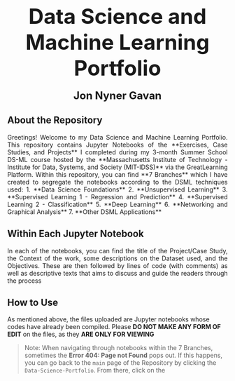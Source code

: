 # <font size ="8"> <div align="center"> **Data Science and Machine Learning Portfolio**</div></font>
<font size ="5"> <div align="center">**Jon Nyner Gavan**</div></font>


## **About the Repository**
<p align = "justify">
Greetings! Welcome to my Data Science and Machine Learning Portfolio. This repository contains Jupyter Notebooks of the **Exercises, Case Studies, and Projects** I completed during my 3-month Summer School DS-ML course hosted by the **Massachusetts Institute of Technology - Institute for Data, Systems, and Society (MIT-IDSS)** via the GreatLearning Platform. Within this repository, you can find **7 Branches** which I have created to segregate the notebooks according to the DSML techniques used:
1. **Data Science Foundations**
2. **Unsupervised Learning**
3. **Supervised Learning 1 - Regression and Prediction**
4. **Supervised Learning 2 - Classification**
5. **Deep Learning**
6. **Networking and Graphical Analysis**
7. **Other DSML Applications**

## **Within Each Jupyter Notebook**
<p align = "justify">
In each of the notebooks, you can find the title of the Project/Case Study, the Context of the work, some descriptions on the Dataset used, and the Objectives. These are then followed by lines of code (with comments) as well as descriptive texts that aims to discuss and guide the readers through the process

## **How to Use**
As mentioned above, the files uploaded are Jupyter notebooks whose codes have already been compiled. Please **DO NOT MAKE ANY FORM OF EDIT** on the files, as they **ARE ONLY FOR VIEWING**
> Note: When navigating through notebooks within the 7 Branches, sometimes the **Error 404: Page not Found** pops out. If this happens, you can go back to the `main` page of the Repository by clicking the `Data-Science-Portfolio`. From there, click on the 
